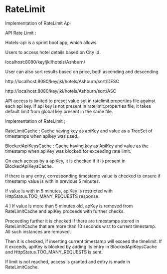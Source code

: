 # RateLimit
Implementation of RateLimit Api



API Rate Limit :

Hotels-api is a sprint boot app, which allows

Users to access hotel details based on City Id.

localhost:8080/key/jkl/hotels/Ashburn/

User can also sort results based on price, both ascending and descending

http://localhost:8080/key/jkl/hotels/Ashburn/sort/DESC

http://localhost:8080/key/jkl/hotels/Ashburn/sort/ASC

API access is limited to preset value set in ratelimit.properties file against each api key. If api key is not present in ratelimit.properties file, it takes default limit from global key present in the same file.

Implementation of RateLimit ;

RateLimitCache : Cache having key as apiKey and value as a TreeSet of timestamps when apikey was used.

BlockedApiKeysCache : Cache having key as ApiKey and value as the timestamp when apiKey was blocked for exceeding rate limit.

On each access by a apiKey, it is checked if it is present in BlockedApiKeysCache.

If there is any entry, corresponding timestamp value is checked to ensure if timestamp value is with in previous 5 minutes.

If value is with in 5 minutes, apiKey is restricted with HttpStatus.TOO_MANY_REQUESTS response.

4 ) If value is more than 5 minutes old, apKey is removed from RateLimitCache and apiKey proceeds with further checks.

Proceeding further it is checked if there are timestamps stored in RateLimitCache that are more than 10 seconds w.r.t to current timestamp. All such instances are removed.

Then it is checked, if inserting current timestamp will exceed the timelimit. If it exceeds, apiKey is blocked by adding its entry in BlockedApiKeysCache and HttpStatus.TOO_MANY_REQUESTS is sent.

If limit is not reached, access is granted and entry is made in RateLimitCache.
